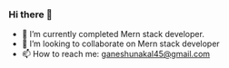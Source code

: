 ### Hi there 👋
- 🌱 I’m currently completed Mern stack developer. 
- 👯 I’m looking to collaborate on Mern stack developer
- 📫 How to reach me: ganeshunakal45@gmail.com
<!--
**ganesh-unakal/ganesh-unakal** is a ✨ _special_ ✨ repository because its `README.md` (this file) appears on your GitHub profile.

Here are some ideas to get you started:

- 🔭 I’m currently working on ...
- 🌱 I’m currently learning ...
- 👯 I’m looking to collaborate on ...
- 🤔 I’m looking for help with ...
- 💬 Ask me about ...
- 📫 How to reach me: ...
- 😄 Pronouns: ...
- ⚡ Fun fact: ...
-->
